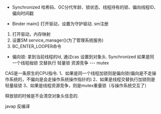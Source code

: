 - Synchronized
哈希码、GC分代年龄、锁状态、线程持有的锁、偏向线程ID、偏向时间戳

- Binder
main() 打开驱动，设置为守护驱动.
sm注册
1. 打开驱动，内存映射
2. 设置SM service_manager()(为了管理系统服务)
3. BC_ENTER_LOOPER命令

- 偏向锁:
拿到当前线程的Id, 通过cas 设置到对象头.
Synchronized 如果是同一个线程枷锁
交替执行  轻量锁
资源竞争 --- mutex

CAS是一条原生的CPU指令.
1、如果是同一个线程加锁则是偏向锁(偏向是不走操作系统的，不偏向是会走操作系统操作指针的)
2、如果是线程交替执行加锁则是轻量级锁
3、如果是线程资源竞争，则是mutex重量锁（与操作系统交互了）

释放锁的时候是不会清空对象头信息的.


javap 反编译
